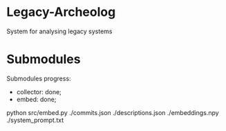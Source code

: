 # Legacy-Archeolog
System for analysing legacy systems

# Submodules

Submodules progress:
* collector: done;
* embed: done;

python src/embed.py ./commits.json ./descriptions.json ./embeddings.npy ./system_prompt.txt
